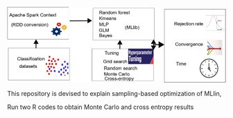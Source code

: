 ![alt text](https://github.com/muhammedozturk/samplingBasedOptimization/blob/main/outline.jpg)

This repository is devised to explain sampling-based optimization of MLlin,

Run two R codes to obtain Monte Carlo and cross entropy results

